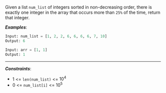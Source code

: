 Given a list `num_list` of integers sorted in non-decreasing order, there is exactly one integer in the array that occurs more than `25%` of the time, return that integer.

**_Examples_**:
```python
Input: num_list = [1, 2, 2, 6, 6, 6, 6, 7, 10]
Output: 6

Input: arr = [1, 1]
Output: 1
```
---
**_Constraints_**:
- 1 <= `len(num_list)` <= $10^4$
- 0 <= `num_list[i]` <= $10^5$